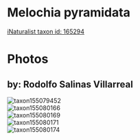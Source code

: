 
Melochia pyramidata
===================
  
[iNaturalist taxon id: 165294](https://www.inaturalist.org/taxa/165294)
# Photos

## by: Rodolfo Salinas Villarreal
  
![taxon155079452](https://inaturalist-open-data.s3.amazonaws.com/photos/166163321/medium.jpg)  
![taxon155080166](https://inaturalist-open-data.s3.amazonaws.com/photos/166165273/medium.jpg)  
![taxon155080169](https://inaturalist-open-data.s3.amazonaws.com/photos/166165277/medium.jpg)  
![taxon155080171](https://inaturalist-open-data.s3.amazonaws.com/photos/166165281/medium.jpg)  
![taxon155080174](https://inaturalist-open-data.s3.amazonaws.com/photos/166165283/medium.jpg)